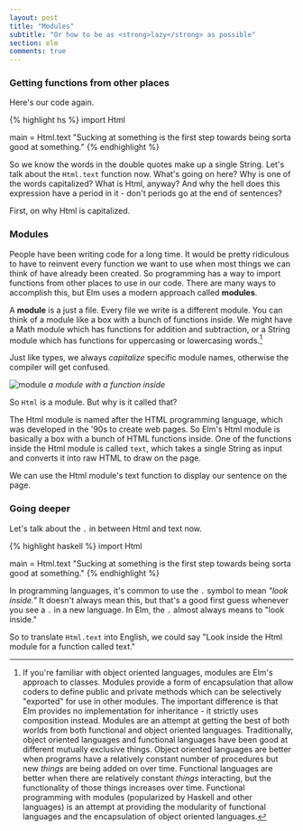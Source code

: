 ```yaml
---
layout: post
title: "Modules"
subtitle: "Or how to be as <strong>lazy</strong> as possible"
section: elm
comments: true
---
```


### Getting functions from other places

Here's our code again.

{% highlight hs %}
import Html

main = Html.text "Sucking at something is the first step towards being sorta good at something."
{% endhighlight %}

So we know the words in the double quotes make up a single String. Let's talk about the `Html.text` function now. What's going on here? Why is one of the words capitalized? What is Html, anyway? And why the hell does this expression have a period in it - don't periods go at the end of sentences?

First, on why Html is capitalized.

### Modules

People have been writing code for a long time. It would be pretty ridiculous to have to reinvent every function we want to use when most things we can think of have already been created. So programming has a way to import functions from other places to use in our code. There are many ways to accomplish this, but Elm uses a modern approach called **modules**.

A **module** is a just a file. Every file we write is a different module. You can think of a module like a box with a bunch of functions inside. We might have a Math module which has functions for addition and subtraction, or a String module which has functions for uppercasing or lowercasing words.[^1]

Just like types, we always *capitalize* specific module names, otherwise the compiler will get confused.

![module](https://media.giphy.com/media/j1BQPAjNzKh9K/giphy.gif)
*a module with a function inside*

So `Html` is a module. But why is it called that?

The Html module is named after the HTML programming language, which was developed in the '90s to create web pages. So Elm's Html module is basically a box with a bunch of HTML functions inside. One of the functions inside the Html module is called `text`, which takes a single String as input and converts it into raw HTML to draw on the page.

We can use the Html module's text function to display our sentence on the page.

### Going deeper

Let's talk about the `.` in between Html and text now.

{% highlight haskell %}
import Html

main = Html.text "Sucking at something is the first step towards being sorta good at something."
{% endhighlight %}

In programming languages, it's common to use the `.` symbol to mean *"look inside."* It doesn't always mean this, but that's a good first guess whenever you see a `.` in a new language. In Elm, the `.` almost always means to "look inside."

So to translate `Html.text` into English, we could say "Look inside the Html module for a function called text."


[^1]: If you're familiar with object oriented languages, modules are Elm's approach to classes. Modules provide a form of encapsulation that allow coders to define public and private methods which can be selectively "exported" for use in other modules. The important difference is that Elm provides no implementation for inheritance - it strictly uses composition instead. Modules are an attempt at getting the best of both worlds from both functional and object oriented languages. Traditionally, object oriented languages and functional languages have been good at different mutually exclusive things. Object oriented languages are better when programs have a relatively constant number of procedures but new *things* are being added on over time. Functional languages are better when there are relatively constant *things* interacting, but the functionality of those things increases over time. Functional programming with modules (popularized by Haskell and other languages) is an attempt at providing the modularity of functional languages and the encapsulation of object oriented languages.
